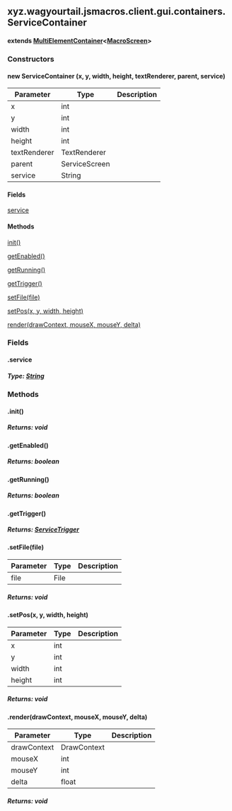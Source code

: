 

xyz.wagyourtail.jsmacros.client.gui.containers.ServiceContainer
---------------------------------------------------------------

#### extends [MultiElementContainer](1.9.2/xyz/wagyourtail/wagyourgui/containers/MultiElementContainer.html)<[MacroScreen](1.9.2/xyz/wagyourtail/jsmacros/client/gui/screens/MacroScreen.html)>

### Constructors

#### new ServiceContainer (x, y, width, height, textRenderer, parent, service)

| Parameter | Type | Description |
|---|---|---|
| x | int |  |
| y | int |  |
| width | int |  |
| height | int |  |
| textRenderer | TextRenderer |  |
| parent | ServiceScreen |  |
| service | String |  |



#### Fields

[service](#service)



#### Methods

[init()](#init-)


[getEnabled()](#getEnabled-)


[getRunning()](#getRunning-)


[getTrigger()](#getTrigger-)


[setFile(file)](#setFile-File-)


[setPos(x, y, width, height)](#setPos-int-int-int-int-)


[render(drawContext, mouseX, mouseY, delta)](#render-DrawContext-int-int-float-)



### Fields

#### .service


##### Type: [String](https://docs.oracle.com/javase/8/docs/api/index.html?java/lang/String.html)



### Methods

#### .init()


##### Returns: void



#### .getEnabled()


##### Returns: boolean



#### .getRunning()


##### Returns: boolean



#### .getTrigger()


##### Returns: [ServiceTrigger](1.9.2/xyz/wagyourtail/jsmacros/core/service/ServiceTrigger.html)



#### .setFile(file)

| Parameter | Type | Description |
|---|---|---|
| file | File |  |

##### Returns: void



#### .setPos(x, y, width, height)

| Parameter | Type | Description |
|---|---|---|
| x | int |  |
| y | int |  |
| width | int |  |
| height | int |  |

##### Returns: void



#### .render(drawContext, mouseX, mouseY, delta)

| Parameter | Type | Description |
|---|---|---|
| drawContext | DrawContext |  |
| mouseX | int |  |
| mouseY | int |  |
| delta | float |  |

##### Returns: void




